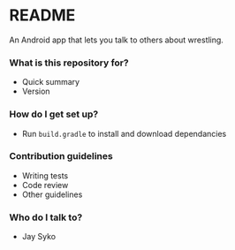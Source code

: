 # README #

An Android app that lets you talk to others about wrestling.

### What is this repository for? ###

* Quick summary
* Version

### How do I get set up? ###

* Run `build.gradle` to install and download dependancies

### Contribution guidelines ###

* Writing tests
* Code review
* Other guidelines

### Who do I talk to? ###

* Jay Syko